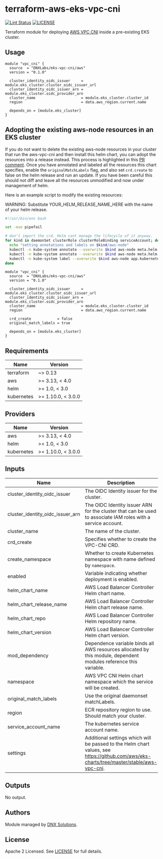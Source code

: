 # terraform-aws-eks-vpc-cni

[![Lint Status](https://github.com/DNXLabs/terraform-aws-eks-vpc-cni/workflows/Lint/badge.svg)](https://github.com/DNXLabs/terraform-aws-eks-vpc-cni/actions)
[![LICENSE](https://img.shields.io/github/license/DNXLabs/terraform-aws-eks-vpc-cni)](https://github.com/DNXLabs/terraform-aws-eks-vpc-cni/blob/master/LICENSE)

Terraform module for deploying [AWS VPC CNI](https://github.com/aws/amazon-vpc-cni-k8s) inside a pre-existing EKS cluster.

## Usage

```
module "vpc_cni" {
  source  = "DNXLabs/eks-vpc-cni/aws"
  version = "0.1.0"

  cluster_identity_oidc_issuer     = module.eks_cluster.cluster_oidc_issuer_url
  cluster_identity_oidc_issuer_arn = module.eks_cluster.oidc_provider_arn
  cluster_name                     = module.eks_cluster.cluster_id
  region                           = data.aws_region.current.name

  depends_on = [module.eks_cluster]
}
```

## Adopting the existing aws-node resources in an EKS cluster

If you do not want to delete the existing aws-node resources in your cluster that run the aws-vpc-cni and then install this helm chart, you can adopt the resources into a release instead. This process is highlighted in this [PR comment](https://github.com/aws/eks-charts/issues/57#issuecomment-628403245). Once you have annotated and labeled all the resources this chart specifies, enable the `originalMatchLabels` flag, and also set `crd.create` to false on the helm release and run an update. If you have been careful this should not diff and leave all the resources unmodified and now under management of helm.

Here is an example script to modify the existing resources:

WARNING: Substitute YOUR_HELM_RELEASE_NAME_HERE with the name of your helm release.

```bash
#!/usr/bin/env bash

set -euo pipefail

# don't import the crd. Helm cant manage the lifecycle of it anyway.
for kind in daemonSet clusterRole clusterRoleBinding serviceAccount; do
  echo "setting annotations and labels on $kind/aws-node"
  kubectl -n kube-system annotate --overwrite $kind aws-node meta.helm.sh/release-name=YOUR_HELM_RELEASE_NAME_HERE
  kubectl -n kube-system annotate --overwrite $kind aws-node meta.helm.sh/release-namespace=kube-system
  kubectl -n kube-system label --overwrite $kind aws-node app.kubernetes.io/managed-by=Helm
done
```

```
module "vpc_cni" {
  source  = "DNXLabs/eks-vpc-cni/aws"
  version = "0.1.0"

  cluster_identity_oidc_issuer     = module.eks_cluster.cluster_oidc_issuer_url
  cluster_identity_oidc_issuer_arn = module.eks_cluster.oidc_provider_arn
  cluster_name                     = module.eks_cluster.cluster_id
  region                           = data.aws_region.current.name

  crd_create            = false
  original_match_labels = true

  depends_on = [module.eks_cluster]
}
```

<!--- BEGIN_TF_DOCS --->

## Requirements

| Name | Version |
|------|---------|
| terraform | ~> 0.13 |
| aws | >= 3.13, < 4.0 |
| helm | >= 1.0, < 3.0 |
| kubernetes | >= 1.10.0, < 3.0.0 |

## Providers

| Name | Version |
|------|---------|
| aws | >= 3.13, < 4.0 |
| helm | >= 1.0, < 3.0 |
| kubernetes | >= 1.10.0, < 3.0.0 |

## Inputs

| Name | Description | Type | Default | Required |
|------|-------------|------|---------|:--------:|
| cluster\_identity\_oidc\_issuer | The OIDC Identity issuer for the cluster. | `string` | n/a | yes |
| cluster\_identity\_oidc\_issuer\_arn | The OIDC Identity issuer ARN for the cluster that can be used to associate IAM roles with a service account. | `string` | n/a | yes |
| cluster\_name | The name of the cluster. | `string` | n/a | yes |
| crd\_create | Specifies whether to create the VPC-CNI CRD. | `bool` | `true` | no |
| create\_namespace | Whether to create Kubernetes namespace with name defined by `namespace`. | `bool` | `true` | no |
| enabled | Variable indicating whether deployment is enabled. | `bool` | `true` | no |
| helm\_chart\_name | AWS Load Balancer Controller Helm chart name. | `string` | `"aws-vpc-cni"` | no |
| helm\_chart\_release\_name | AWS Load Balancer Controller Helm chart release name. | `string` | `"aws-vpc-cni"` | no |
| helm\_chart\_repo | AWS Load Balancer Controller Helm repository name. | `string` | `"https://aws.github.io/eks-charts"` | no |
| helm\_chart\_version | AWS Load Balancer Controller Helm chart version. | `string` | `"1.1.5"` | no |
| mod\_dependency | Dependence variable binds all AWS resources allocated by this module, dependent modules reference this variable. | `any` | `null` | no |
| namespace | AWS VPC CNI Helm chart namespace which the service will be created. | `string` | `"kube-system"` | no |
| original\_match\_labels | Use the original daemonset matchLabels. | `bool` | `false` | no |
| region | ECR repository region to use. Should match your cluster. | `string` | `"us-west-2"` | no |
| service\_account\_name | The kubernetes service account name. | `string` | `"aws-vpc-cni"` | no |
| settings | Additional settings which will be passed to the Helm chart values, see https://github.com/aws/eks-charts/tree/master/stable/aws-vpc-cni. | `map` | `{}` | no |

## Outputs

No output.

<!--- END_TF_DOCS --->

## Authors

Module managed by [DNX Solutions](https://github.com/DNXLabs).

## License

Apache 2 Licensed. See [LICENSE](https://github.com/DNXLabs/terraform-aws-eks-vpc-cni/blob/master/LICENSE) for full details.

